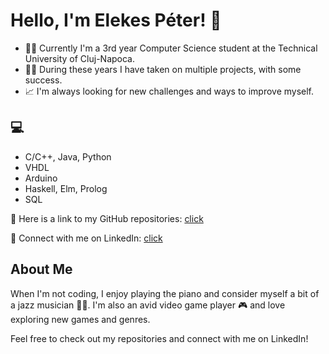 # Hello, I'm Elekes Péter! 👋
- 👨‍🎓 Currently I'm a 3rd year Computer Science student at the Technical University of Cluj-Napoca.
- 👨‍💻 During these years I have taken on multiple projects, with some success.
- 📈 I'm always looking for new challenges and ways to improve myself.

## 💻 
- C/C++, Java, Python
- VHDL
- Arduino
- Haskell, Elm, Prolog
- SQL

🔗 Here is a link to my GitHub repositories: [click](https://github.com/peterelekes?tab=repositories)

🔗 Connect with me on LinkedIn: [click](https://www.linkedin.com/in/peterelekes/)

## About Me
When I'm not coding, I enjoy playing the piano and consider myself a bit of a jazz musician 🎹🎶. I'm also an avid video game player 🎮 and love exploring new games and genres.

Feel free to check out my repositories and connect with me on LinkedIn!
